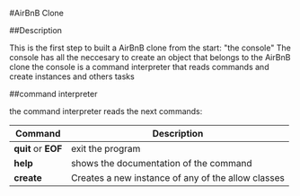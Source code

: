 #AirBnB Clone

##Description

This is the first step to built a AirBnB clone from the start: "the console"
The console has all the neccesary to create an object that belongs to the AirBnB clone
the console is a command interpreter that reads commands and create instances and others tasks

##command interpreter

the command interpreter reads the next commands:

|Command |Description |
|---|---|
|**quit** or **EOF**| exit the program |
|**help**| shows the documentation of the command |
|**create**|  Creates a new instance of any of the allow classes |